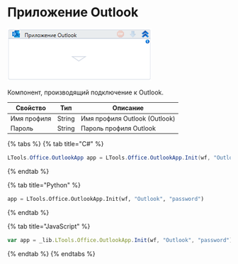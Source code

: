 # Приложение Outlook

![](<../../../.gitbook/assets/image (892).png>)

Компонент, производящий подключение к Outlook.

| Свойство    | Тип    | Описание                      |
| ----------- | ------ | ----------------------------- |
| Имя профиля | String | Имя профиля Outlook (Outlook) |
| Пароль      | String | Пароль профиля Outlook        |

{% tabs %}
{% tab title="C#" %}
```csharp
LTools.Office.OutlookApp app = LTools.Office.OutlookApp.Init(wf, "Outlook", "password");
```
{% endtab %}

{% tab title="Python" %}
```python
app = LTools.Office.OutlookApp.Init(wf, "Outlook", "password")
```
{% endtab %}

{% tab title="JavaScript" %}
```javascript
var app = _lib.LTools.Office.OutlookApp.Init(wf, "Outlook", "password");
```
{% endtab %}
{% endtabs %}

